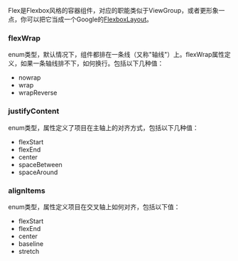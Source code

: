 Flex是Flexbox风格的容器组件，对应的职能类似于ViewGroup，或者更形象一点，你可以把它当成一个Google的[FlexboxLayout](https://github.com/google/flexbox-layout)。
### flexWrap
enum类型，默认情况下，组件都排在一条线（又称"轴线"）上。flexWrap属性定义，如果一条轴线排不下，如何换行。包括以下几种值：
* nowrap
* wrap
* wrapReverse
### justifyContent
enum类型，属性定义了项目在主轴上的对齐方式，包括以下几种值：
* flexStart 
* flexEnd 
* center 
* spaceBetween 
* spaceAround
### alignItems
enum类型，属性定义项目在交叉轴上如何对齐，包括以下值：
* flexStart 
* flexEnd 
* center 
* baseline 
* stretch
